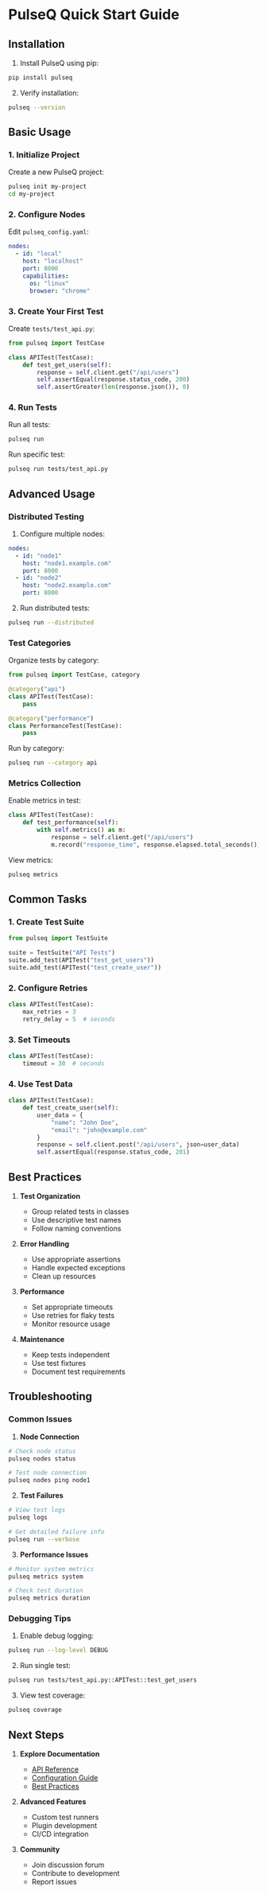 # PulseQ Quick Start Guide

## Installation

1. Install PulseQ using pip:

```bash
pip install pulseq
```

2. Verify installation:

```bash
pulseq --version
```

## Basic Usage

### 1. Initialize Project

Create a new PulseQ project:

```bash
pulseq init my-project
cd my-project
```

### 2. Configure Nodes

Edit `pulseq_config.yaml`:

```yaml
nodes:
  - id: "local"
    host: "localhost"
    port: 8000
    capabilities:
      os: "linux"
      browser: "chrome"
```

### 3. Create Your First Test

Create `tests/test_api.py`:

```python
from pulseq import TestCase

class APITest(TestCase):
    def test_get_users(self):
        response = self.client.get("/api/users")
        self.assertEqual(response.status_code, 200)
        self.assertGreater(len(response.json()), 0)
```

### 4. Run Tests

Run all tests:

```bash
pulseq run
```

Run specific test:

```bash
pulseq run tests/test_api.py
```

## Advanced Usage

### Distributed Testing

1. Configure multiple nodes:

```yaml
nodes:
  - id: "node1"
    host: "node1.example.com"
    port: 8000
  - id: "node2"
    host: "node2.example.com"
    port: 8000
```

2. Run distributed tests:

```bash
pulseq run --distributed
```

### Test Categories

Organize tests by category:

```python
from pulseq import TestCase, category

@category("api")
class APITest(TestCase):
    pass

@category("performance")
class PerformanceTest(TestCase):
    pass
```

Run by category:

```bash
pulseq run --category api
```

### Metrics Collection

Enable metrics in test:

```python
class APITest(TestCase):
    def test_performance(self):
        with self.metrics() as m:
            response = self.client.get("/api/users")
            m.record("response_time", response.elapsed.total_seconds())
```

View metrics:

```bash
pulseq metrics
```

## Common Tasks

### 1. Create Test Suite

```python
from pulseq import TestSuite

suite = TestSuite("API Tests")
suite.add_test(APITest("test_get_users"))
suite.add_test(APITest("test_create_user"))
```

### 2. Configure Retries

```python
class APITest(TestCase):
    max_retries = 3
    retry_delay = 5  # seconds
```

### 3. Set Timeouts

```python
class APITest(TestCase):
    timeout = 30  # seconds
```

### 4. Use Test Data

```python
class APITest(TestCase):
    def test_create_user(self):
        user_data = {
            "name": "John Doe",
            "email": "john@example.com"
        }
        response = self.client.post("/api/users", json=user_data)
        self.assertEqual(response.status_code, 201)
```

## Best Practices

1. **Test Organization**

   - Group related tests in classes
   - Use descriptive test names
   - Follow naming conventions

2. **Error Handling**

   - Use appropriate assertions
   - Handle expected exceptions
   - Clean up resources

3. **Performance**

   - Set appropriate timeouts
   - Use retries for flaky tests
   - Monitor resource usage

4. **Maintenance**
   - Keep tests independent
   - Use test fixtures
   - Document test requirements

## Troubleshooting

### Common Issues

1. **Node Connection**

```bash
# Check node status
pulseq nodes status

# Test node connection
pulseq nodes ping node1
```

2. **Test Failures**

```bash
# View test logs
pulseq logs

# Get detailed failure info
pulseq run --verbose
```

3. **Performance Issues**

```bash
# Monitor system metrics
pulseq metrics system

# Check test duration
pulseq metrics duration
```

### Debugging Tips

1. Enable debug logging:

```bash
pulseq run --log-level DEBUG
```

2. Run single test:

```bash
pulseq run tests/test_api.py::APITest::test_get_users
```

3. View test coverage:

```bash
pulseq coverage
```

## Next Steps

1. **Explore Documentation**

   - [API Reference](api/distributed_testing.md)
   - [Configuration Guide](configuration/README.md)
   - [Best Practices](best_practices.md)

2. **Advanced Features**

   - Custom test runners
   - Plugin development
   - CI/CD integration

3. **Community**
   - Join discussion forum
   - Contribute to development
   - Report issues
